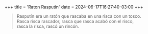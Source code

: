 +++
title = 'Raton Rasputin'
date = 2024-06-17T16:27:40-03:00
+++

> Rasputín era un ratón que rascaba en una risca con un tosco.<br>
> Rasca risca rascador, rasca que rasca acabó con el risco,<br>
> rasca la risca, rascó un rincón.

<!--more-->
